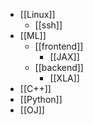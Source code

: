- [[Linux]]
	- [[ssh]]
- [[ML]]
	- [[frontend]]
		- [[JAX]]
	- [[backend]]
		- [[XLA]]
- [[C++]]
- [[Python]]
- [[OJ]]